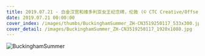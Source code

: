 ```yaml
---
title: 2019.07.21 - 白金汉宫和维多利亚女王纪念碑，伦敦 (© CTC Creative/Offset)
date: 2019.07.21 00:00:00
cover_index: /images/thumbs/BuckinghamSummer_ZH-CN3519250117_533x300.jpg
cover_detail: /images/BuckinghamSummer_ZH-CN3519250117_1920x1080.jpg
---
```


![BuckinghamSummer](/images/BuckinghamSummer_ZH-CN3519250117_1920x1080.jpg)
